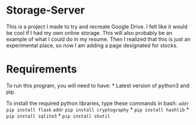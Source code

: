 # Storage-Server
This is a project I made to try and recreate Google Drive. I felt like it would be cool if I had my own online storage.
This will also probably be an example of what I could do in my resume. Then I realized that this is just an experimental place, so now I am adding a page designated for stocks.

# Requirements
To run this program, you will need to have:
    * Latest version of python3 and pip.

To install the required python libraries, type these commands in bash:
    `addr` ```pip install flask```
    `addr` ```pip install cryptography```
    * ```pip install hashlib```
    * ```pip install sqlite3```
    * ```pip install shutil```
